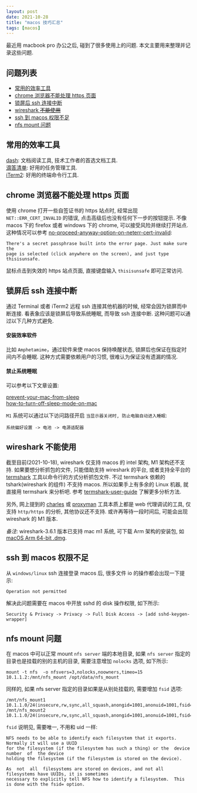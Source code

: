 ```yaml
---
layout: post
date: 2021-10-28
title: "macos 技巧汇总"
tags: [macos]
---
```


最近用 macbook pro 办公之后, 碰到了很多使用上的问题. 本文主要用来整理并记录这些问题.

## 问题列表

* [常用的效率工具](常用的效率工具)
* [chrome 浏览器不能处理 https 页面](#chome-浏览器不能处理-https-页面)  
* [锁屏后 ssh 连接中断](#锁屏后-ssh-连接中断)  
* [wireshark ~~不能使用~~](#wireshark-不能使用)  
* [ssh 到 macos 权限不足](#ssh-到-macos-权限不足)
* [nfs mount 问题](#nfs-mount-问题)

## 常用的效率工具

[dash](https://kapeli.com/dash): 文档阅读工具, 技术工作者的首选文档工具.  
[滴答清单](https://www.dida365.com/): 好用的任务管理工具.  
[iTerm2](https://iterm2.com/): 好用的终端命令行工具.  

## chrome 浏览器不能处理 https 页面

使用 chrome 打开一些自签证书的 https 站点时, 经常出现 `NET::ERR_CERT_INVALID` 的错误, 点击高级后也没有任何下一步的按钮提示.  不像 macos 下的 firefox 或者 windows 下的 chrome, 可以接受风险并继续打开站点. 这种情况可以参考 [no-proceed-anyway-option-on-neterr-cert-invalid](https://stackoverflow.com/questions/58802767/no-proceed-anyway-option-on-neterr-cert-invalid-in-chrome-on-macos):

```
There's a secret passphrase built into the error page. Just make sure the 
page is selected (click anywhere on the screen), and just type thisisunsafe.
```

鼠标点击到失效的 https 站点页面, 直接键盘输入 `thisisunsafe` 即可正常访问.

## 锁屏后 ssh 连接中断

通过 Terminal 或者 iTerm2 远程 ssh 连接其他机器的时候, 经常会因为锁屏而中断连接. 看表象应该是锁屏后导致系统睡眠, 而导致 ssh 连接中断. 这种问题可以通过以下几种方式避免.

#### 安装效率软件

 比如 `Amphetamime`，通过软件来使 macos 保持唤醒状态, 锁屏后也保证在指定时间内不会睡眠. 这种方式需要依赖用户的习惯, 很难认为保证没有遗漏的情况.

#### 禁止系统睡眠

可以参考以下文章设置:

[prevent-your-mac-from-sleep](https://mackeeper.com/blog/prevent-your-mac-from-sleep/)  
[how-to-turn-off-sleep-mode-on-mac](https://www.hellotech.com/guide/for/how-to-turn-off-sleep-mode-on-mac)  

`M1` 系统可以通过以下访问路径开启 `当显示器关闭时, 防止电脑自动进入睡眠`:
```
系统偏好设置 -> 电池 -> 电源适配器
```

## wireshark 不能使用

截至目前(2021-10-18), wireshark 仅支持 macos 的 intel 架构, M1 架构还不支持. 如果要想分析抓包的文件, 只能借助支持 wireshark 的平台, 或者支持全平台的 [termshark](https://github.com/gcla/termshark) 工具以命令行的方式分析抓包文件.  不过 termshark 依赖的 tshark(wireshark 的组件) 不支持 macos. 所以如果手上有多余的 Linux 机器, 就直接用 termshark 来分析吧. 参考 [termshark-user-guide](https://github.com/gcla/termshark/blob/master/docs/UserGuide.md) 了解更多分析方法.

另外, 网上提到的 [charles](https://www.charlesproxy.com/) 或 [proxyman](https://proxyman.io/ ) 工具本质上都是 web 代理调试的工具, 仅支持 `http/https` 的分析, 其他协议还不支持. 或许再等待一段时间后, 可能会出现 wireshark 的 M1 版本.


*备注*: wireshark-3.6.1 版本已支持 mac m1 系统, 可下载 Arm 架构的安装包, 如 [macOS Arm 64-bit .dmg](https://1.as.dl.wireshark.org/osx/Wireshark%203.6.1%20Arm%2064.dmg).

## ssh 到 macos 权限不足

从 `windows/linux` ssh 连接登录 macos 后, 很多文件 io 的操作都会出现一下提示:
```
Operation not permitted
```

解决此问题需要在 macos 中开放 sshd 的 disk 操作权限, 如下所示:
```
Security & Privacy -> Privacy -> Full Disk Access -> [add sshd-keygen-wrapper]
```

## nfs mount 问题

在 macos 中可以正常 mount `nfs server` 端的本地目录, 如果 `nfs server` 指定的目录也是挂载的别的主机的目录, 需要注意增加 `nolocks` 选项, 如下所示:
```
mount -t nfs  -o nfsvers=3,nolocks,noowners,timeo=15 10.1.1.2:/mnt/nfs_mount /opt/data/nfs_mount
```

同样的, 如果 nfs server 指定的目录如果是从别处挂载的, 需要增加 `fsid` 选项:
```
/mnt/nfs_mount1     10.1.1.0/24(insecure,rw,sync,all_squash,anongid=1001,anonuid=1001,fsid=10001)
/mnt/nfs_mount2     10.1.1.0/24(insecure,rw,sync,all_squash,anongid=1001,anonuid=1001,fsid=10002)
```

`fsid` 说明见, 需要唯一, 不用和 uid 一样:
```
NFS needs to be able to identify each filesystem that it exports.  Normally it will use a UUID 
for the filesystem (if the filesystem has such a thing) or the  device  number  of  the device 
holding the filesystem (if the filesystem is stored on the device).

As  not  all  filesystems are stored on devices, and not all filesystems have UUIDs, it is sometimes 
necessary to explicitly tell NFS how to identify a filesystem.  This is done with the fsid= option.
```

